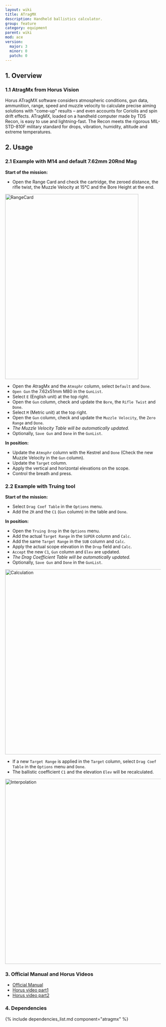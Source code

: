 ```yaml
---
layout: wiki
title: ATragMX
description: Handheld ballistics calculator.
group: feature
category: equipment
parent: wiki
mod: ace
version:
  major: 3
  minor: 0
  patch: 0
---
```


## 1. Overview

### 1.1 AtragMx from Horus Vision

Horus ATragMX software considers atmospheric conditions, gun data, ammunition, range, speed and muzzle velocity to calculate precise aiming solutions with "come-up" results – and even accounts for Coriolis and spin drift effects. ATragMX, loaded on a handheld computer made by TDS Recon, is easy to use and lightning-fast. The Recon meets the rigorous MIL-STD-810F military standard for drops, vibration, humidity, altitude and extreme temperatures.

## 2. Usage

### 2.1 Example with M14 and default 7.62mm 20Rnd Mag

**Start of the mission:**
 - Open the Range Card and check the cartridge, the zeroed distance, the rifle twist, 
the Muzzle Velocity at 15°C and the Bore Height at the end.

 <img src="{{ site.baseurl }}/img/wiki/feature/atragmx1.jpg" width="431" height="600" alt="RangeCard" /> 

 - Open the AtragMx and the `Atmsphr` column, select `Default` and `Done`.
 - `Open Gun` the 7.62x51mm M80 in the `GunList`.
 - Select `E` (English unit) at the top right.
 - Open the `Gun` column, check and update the `Bore`, the `Rifle Twist` and `Done`.
 - Select `M` (Metric unit) at the top right.
 - Open the `Gun` column, check and update the `Muzzle Velocity`, the `Zero Range` and `Done`. 
 - *The Muzzle Velocity Table will be automatically updated.*
 - Optionally, `Save Gun` and `Done` in the `GunList`.
 
**In position:**
 - Update the `Atmsphr` column with the Kestrel and `Done` (Check the new Muzzle Velocity in the `Gun` column).
 - Update the `Target` column.
 - Apply the vertical and horizontal elevations on the scope.
 - Control the breath and press.
 
### 2.2 Example with Truing tool
 
**Start of the mission:**
 - Select `Drag Coef Table` in the `Options` menu.
 - Add the `ZR` and the `C1` (`Gun` column) in the table and `Done`.
  
**In position:**
 - Open the `Truing Drop` in the `Options` menu.
 - Add the actual `Target Range` in the `SUPER` column and `Calc`.
 - Add the same `Target Range` in the `SUB` column  and `Calc`.
 - Apply the actual scope elevation in the `Drop` field and `Calc`.
 - `Accept` the new `C1`, `Gun` column and `Elev` are updated.
 - *The Drag Coefficient Table will be automatically updated.*
 - Optionally, `Save Gun` and `Done` in the `GunList`.
 
 <img src="{{ site.baseurl }}/img/wiki/feature/atragmx2.png" width="1127" height="600" alt="Calculation" />
 
 - If a new `Target Range` is applied in the `Target` column, select `Drag Coef Table` in the `Options` menu and `Done`.
 - The ballistic coefficient `C1` and the elevation `Elev` will be recalculated.
 
<img src="{{ site.baseurl }}/img/wiki/feature/atragmx3.png" width="1123" height="600" alt="Interpolation" />
 
 ### 3. Official Manual and Horus Videos
 
 - [Official Manual](https://github.com/acemod/ACE3/blob/master/extras/manual_Horus_ATrag-v385.pdf)
 - [Horus video part1](https://www.youtube.com/watch?v=pg6oqT5jVds)
 - [Horus video part2](https://www.youtube.com/watch?v=7SkRnbwoPmw)
 
### 4. Dependencies

{% include dependencies_list.md component="atragmx" %}
